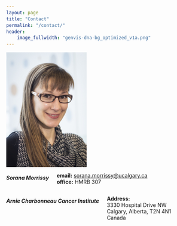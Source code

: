 ```yaml
---
layout: page
title: "Contact"
permalink: "/contact/"
header:
    image_fullwidth: "genvis-dna-bg_optimized_v1a.png"
---
```


<div class="row">
    <div class="small-12 small-centered columns">
	<img src="https://github.com/MorrissyLab/MorrissyLab.github.io/blob/master/assets/img/team/Sorana.jpg">
    </div>
</div>

<div class="row">
    <div class="small-6 columns">
    <h5>Sorana Morrissy</h5>
    <p>
      <b>email:</b> <a href="mailto:sorana.morrissy@ucalgary.ca">sorana.morrissy@ucalgary.ca</a><br>
      <b>office:</b> HMRB 307<br>
    </p>
    </div>
</div>

<div class="row">
    <div class="small-12 small-centered columns">
        <h5>Arnie Charbonneau Cancer Institute</h5>
        <p>
          <b>Address:</b><br> 3330 Hospital Drive NW<br>
          Calgary, Alberta, T2N 4N1<br>
          Canada<br>
        </p>
    </div>
</div>
